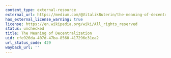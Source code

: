 ```yaml
---
content_type: external-resource
external_url: https://medium.com/@VitalikButerin/the-meaning-of-decentralization-a0c92b76a274
has_external_license_warning: true
license: https://en.wikipedia.org/wiki/All_rights_reserved
status: unchecked
title: The Meaning of Decentralization
uid: cfe926da-407d-47ba-8560-417296e31ea2
url_status_code: 429
wayback_url: ''
---
```

